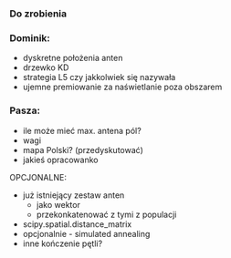 ### Do zrobienia
### Dominik:
* dyskretne położenia anten
* drzewko KD
* strategia L5 czy jakkolwiek się nazywała
* ujemne premiowanie za naświetlanie poza obszarem

### Pasza:
* ile może mieć max. antena pól?
* wagi
* mapa Polski? (przedyskutować)
* jakieś opracowanko

OPCJONALNE:
* już istniejący zestaw anten
  * jako wektor
  * przekonkatenować z tymi z populacji
* scipy.spatial.distance_matrix
* opcjonalnie - simulated annealing
* inne kończenie pętli?
